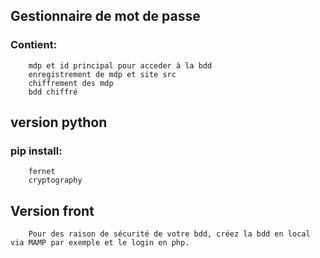 ## Gestionnaire de mot de passe
### Contient:
        mdp et id principal pour acceder à la bdd
        enregistrement de mdp et site src
        chiffrement des mdp
        bdd chiffré


## version python
### pip install:
        fernet
        cryptography

## Version front
        Pour des raison de sécurité de votre bdd, créez la bdd en local via MAMP par exemple et le login en php.       
        
